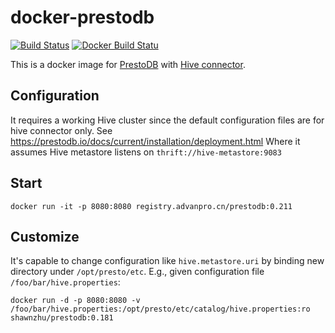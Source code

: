 # docker-prestodb

[![Build Status](https://travis-ci.org/shawnzhu/docker-prestodb.svg?branch=master)](https://travis-ci.org/shawnzhu/docker-prestodb)
[![Docker Build Statu](https://img.shields.io/docker/build/shawnzhu/prestodb.svg)](https://hub.docker.com/r/shawnzhu/prestodb/)

This is a docker image for [PrestoDB](https://prestodb.io/) with [Hive connector](https://prestodb.io/docs/current/connector/hive.html).

## Configuration

It requires a working Hive cluster since the default configuration files are for hive connector only. See https://prestodb.io/docs/current/installation/deployment.html Where it assumes Hive metastore listens on `thrift://hive-metastore:9083`

## Start

```SHELL
docker run -it -p 8080:8080 registry.advanpro.cn/prestodb:0.211
``` 

## Customize

It's capable to change configuration like `hive.metastore.uri` by binding new directory under `/opt/presto/etc`. E.g., given configuration file `/foo/bar/hive.properties`:

```SHELL
docker run -d -p 8080:8080 -v /foo/bar/hive.properties:/opt/presto/etc/catalog/hive.properties:ro shawnzhu/prestodb:0.181
``` 


